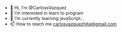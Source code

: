 - 👋 Hi, I’m @CarlossVazquez
- 👀 I’m interested in learn to program
- 🌱 I’m currently learning javaScript...
- 📫 How to reach me carlosvazquezhita@gmail.com

<!---
CarlossVazquez/CarlossVazquez is a ✨ special ✨ repository because its `README.md` (this file) appears on your GitHub profile.
You can click the Preview link to take a look at your changes.
--->
